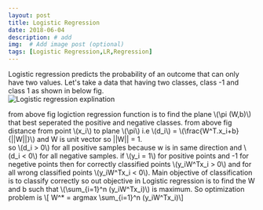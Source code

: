 ```yaml
---
layout: post
title: Logistic Regression
date: 2018-06-04 
description: # add
img:  # Add image post (optional)
tags: [Logistic Regression,LR,Regression]
---
```

Logistic regression predicts the probability of an outcome that can only have two values. Let's take a data that having two classes, class -1 and class 1 as shown in below fig.  
![Logistic regression explination]({{site.baseurl}}/assets/img/log_reg.jpg)    

from above fig logiction regression function is to find the plane \\(\pi (W,b)\\) that best seperated the positive and negative classes. from above fig distance from point \\(x_i\\) to plane \\(\pi\\) i.e \\(d_i\\) = \\(\frac{W^T.x_i+b}{\||W||}\\) and W is unit vector so ||W|| = 1.  
so \\(d_i > 0\\) for all positive samples because w is in same direction and \\(d_i < 0\\) for all negative samples. if \\(y_i = 1\\) for positive points and -1 for negetive points then  for correctly classified points \\(y_iW^Tx_i > 0\\) and for all wrong classified points \\(y_iW^Tx_i < 0\\). Main objective of classification is to classify correctly so out objective in Logistic regression is to find the W and b such that  \\(\sum_{i=1}^n (y_iW^Tx_i)\\) is maximum. 
So optimization problem is \\[ W^* = argmax \sum_{i=1}^n (y_iW^Tx_i)\\]
